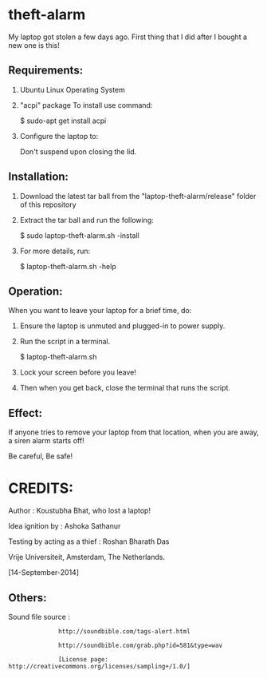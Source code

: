 theft-alarm
===========

My laptop got stolen a few days ago. First thing that I did after I bought a new one is this!


Requirements:
------------

1. Ubuntu Linux Operating System
2. "acpi" package 
	To install use command: 

	$ sudo-apt get install acpi
	
3. Configure the laptop to: 
	
	Don't suspend upon closing the lid.

Installation:
-------------
1. Download the latest tar ball from the "laptop-theft-alarm/release" folder of this repository

2. Extract the tar ball and run the following:
   
	$ sudo laptop-theft-alarm.sh -install 

3. For more details, run:
   
	$ laptop-theft-alarm.sh -help

Operation:
----------

When you want to leave your laptop for a brief time, do:

1. Ensure the laptop is unmuted and plugged-in to power supply.

2. Run the script in a terminal.

	$ laptop-theft-alarm.sh 

3. Lock your screen before you leave!

4. Then when you get back, close the terminal that runs the script.

Effect:
-------

If anyone tries to remove your laptop from that location, when you are away,
a siren alarm starts off! 

Be careful, Be safe!

CREDITS:
========

Author				: Koustubha Bhat, who lost a laptop!

Idea ignition by		: Ashoka Sathanur

Testing by acting as a thief	: Roshan Bharath Das

Vrije Universiteit, Amsterdam, The Netherlands.

[14-September-2014]


Others:
-------

Sound file source		: 

				  http://soundbible.com/tags-alert.html

				  http://soundbible.com/grab.php?id=581&type=wav
				  
				  [License page: http://creativecommons.org/licenses/sampling+/1.0/]




